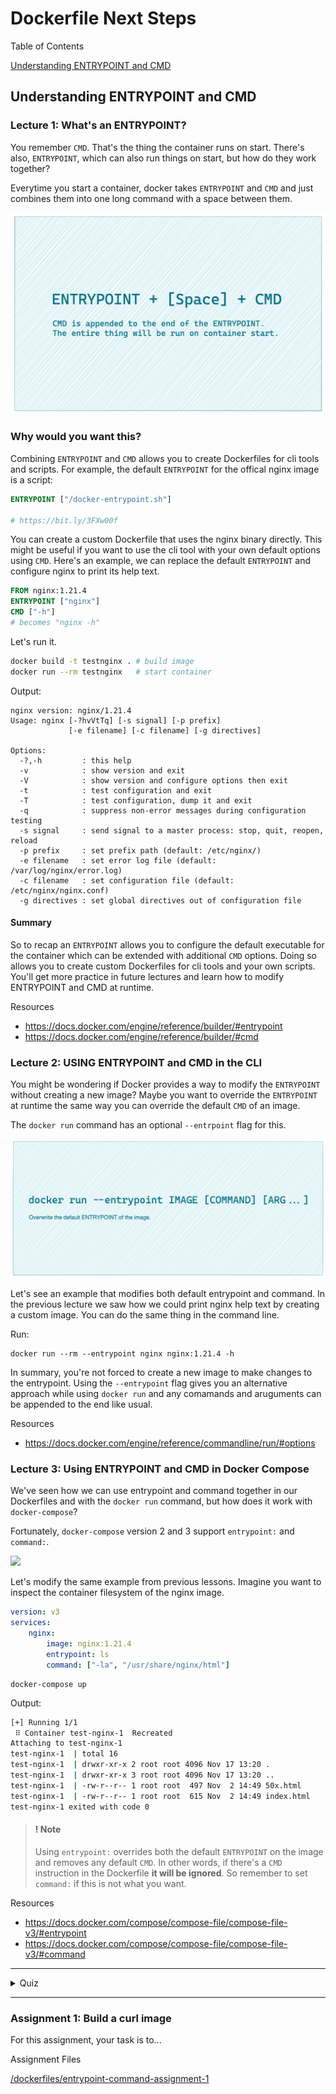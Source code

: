 # Dockerfile Next Steps 
Table of Contents

[Understanding ENTRYPOINT and CMD](#entrypoint-and-cmd)

## Understanding ENTRYPOINT and CMD

### Lecture 1: What's an ENTRYPOINT?

You remember `CMD`. That's the thing the container runs on start. There's also, `ENTRYPOINT`, which can also run things on start, but how do they work together?

Everytime you start a container, docker takes `ENTRYPOINT` and `CMD` and just combines them into one long command with a space between them. 

![](/docs/images/entrypoint-cmd.png)

### Why would you want this?

Combining `ENTRYPOINT` and `CMD` allows you to create Dockerfiles for cli tools and scripts. For example, the default `ENTRYPOINT` for the offical nginx image is a script:

```dockerfile
ENTRYPOINT ["/docker-entrypoint.sh"]

# https://bit.ly/3FXw00f
```
You can create a custom Dockerfile that uses the nginx binary directly. This might be useful if you want to use the cli tool with your own default options using `CMD`. Here's an example, we can replace the default `ENTRYPOINT` and configure nginx to print its help text.

```dockerfile
FROM nginx:1.21.4
ENTRYPOINT ["nginx"]
CMD ["-h"]
# becomes "nginx -h"
```

Let's run it.
```bash
docker build -t testnginx . # build image
docker run --rm testnginx   # start container
```

Output:
```
nginx version: nginx/1.21.4
Usage: nginx [-?hvVtTq] [-s signal] [-p prefix]
             [-e filename] [-c filename] [-g directives]

Options:
  -?,-h         : this help
  -v            : show version and exit
  -V            : show version and configure options then exit
  -t            : test configuration and exit
  -T            : test configuration, dump it and exit
  -q            : suppress non-error messages during configuration testing
  -s signal     : send signal to a master process: stop, quit, reopen, reload
  -p prefix     : set prefix path (default: /etc/nginx/)
  -e filename   : set error log file (default: /var/log/nginx/error.log)
  -c filename   : set configuration file (default: /etc/nginx/nginx.conf)
  -g directives : set global directives out of configuration file
```

#### Summary

So to recap an `ENTRYPOINT` allows you to configure the default executable for the container which can be extended with additional `CMD` options. Doing so allows you to create custom Dockerfiles for cli tools and your own scripts. You'll get more practice in future lectures and learn how to modify ENTRYPOINT and CMD at runtime.

Resources

- https://docs.docker.com/engine/reference/builder/#entrypoint
- https://docs.docker.com/engine/reference/builder/#cmd

### Lecture 2: USING ENTRYPOINT and CMD in the CLI

You might be wondering if Docker provides a way to modify the `ENTRYPOINT`  without creating a new image? Maybe you want to override the `ENTRYPOINT` at runtime the same way you can override the default `CMD` of an image. 

The `docker run` command has an optional `--entrpoint` flag for this.

![](/docs/images/--entrypoint.png)

Let's see an example that modifies both default entrypoint and command. In the previous lecture we saw how we could print nginx help text by creating a custom image. You can do the same thing in the command line.

Run:

```
docker run --rm --entrypoint nginx nginx:1.21.4 -h
````

In summary, you're not forced to create a new image to make changes to the entrypoint. Using the `--entrypoint` flag gives you an alternative approach while using `docker run` and any comamands and aruguments can be appended to the end like usual. 

Resources
- https://docs.docker.com/engine/reference/commandline/run/#options


### Lecture 3: Using ENTRYPOINT and CMD in Docker Compose

We've seen how we can use entrypoint and command together in our Dockerfiles and with the `docker run` command, but how does it work with `docker-compose`?

Fortunately, `docker-compose` version 2 and 3 support `entrypoint:` and `command:`.

![](/docs/images/entrypoint-cmd-compose.png)


Let's modify the same example from previous lessons. Imagine you want to inspect the container filesystem of the nginx image.

```yaml
version: v3
services:
    nginx:
        image: nginx:1.21.4
        entrypoint: ls
        command: ["-la", "/usr/share/nginx/html"]
```
```
docker-compose up
```
Output:

```bash
[+] Running 1/1
 ⠿ Container test-nginx-1  Recreated                                                       0.1s
Attaching to test-nginx-1
test-nginx-1  | total 16
test-nginx-1  | drwxr-xr-x 2 root root 4096 Nov 17 13:20 .
test-nginx-1  | drwxr-xr-x 3 root root 4096 Nov 17 13:20 ..
test-nginx-1  | -rw-r--r-- 1 root root  497 Nov  2 14:49 50x.html
test-nginx-1  | -rw-r--r-- 1 root root  615 Nov  2 14:49 index.html
test-nginx-1 exited with code 0
```

> #### ! Note
>  Using `entrypoint:` overrides both the default `ENTRYPOINT` on the image and removes any default `CMD`. 
In other words, if there's a `CMD` instruction in the Dockerfile  __it will be ignored__. So remember to set `command:` if this is not what you want.

Resources
- https://docs.docker.com/compose/compose-file/compose-file-v3/#entrypoint
- https://docs.docker.com/compose/compose-file/compose-file-v3/#command

<hr/>

<details>
<summary>Quiz</summary>

<br/>

1. When would you want to use both a command and entrypoint?

    A)
    
    B)

    C) 

    D) 

2. Which of the following statements are true?

    A)
    
    B)

    C) 

    D) 

3. Select the correct way to do X?

    A)
    
    B)

    C) 

    D) 

<br>

<details>
<summary>See Quiz Answers</summary>
<br>

- Q1: __A__
- Q2: __C__
- Q3: __D__
</details>
</details>
<hr/>

### Assignment 1: Build a curl image

For this assignment, your task is to...

Assignment Files

[/dockerfiles/entrypoint-command-assignment-1](/dockerfiles/entrypoint-cmd-assignment-1)